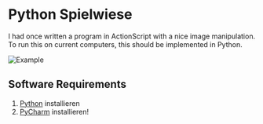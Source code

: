 # Python Spielwiese

I had once written a program in ActionScript with a nice image manipulation. To run this on current computers, this should be implemented in Python. 

![Example](https://user-images.githubusercontent.com/12305781/174735297-082aaa77-2d5e-454b-830c-9775205dce33.jpg)

## Software Requirements

1. [Python](https://www.python.org/downloads/release/python-3105/) installieren
2. [PyCharm](https://www.jetbrains.com/de-de/pycharm/download/download-thanks.html?platform=mac&code=PCC) installieren!
